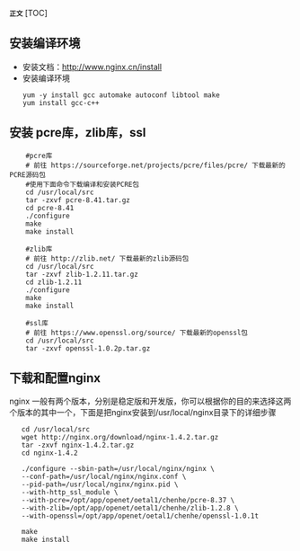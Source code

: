 **`正文`**
[TOC]

## 安装编译环境
* 安装文档：http://www.nginx.cn/install
* 安装编译环境
    ```shell
    yum -y install gcc automake autoconf libtool make
    yum install gcc-c++
    ```
## 安装 pcre库，zlib库，ssl

```shell
    #pcre库
    # 前往 https://sourceforge.net/projects/pcre/files/pcre/ 下载最新的PCRE源码包 
    #使用下面命令下载编译和安装PCRE包
    cd /usr/local/src
    tar -zxvf pcre-8.41.tar.gz
    cd pcre-8.41
    ./configure
    make
    make install

    #zlib库
    # 前往 http://zlib.net/ 下载最新的zlib源码包
    cd /usr/local/src
    tar -zxvf zlib-1.2.11.tar.gz
    cd zlib-1.2.11
    ./configure
    make
    make install

    #ssl库
    # 前往 https://www.openssl.org/source/ 下载最新的openssl包
    cd /usr/local/src
    tar -zxvf openssl-1.0.2p.tar.gz
```

## 下载和配置nginx
    
nginx 一般有两个版本，分别是稳定版和开发版，你可以根据你的目的来选择这两个版本的其中一个，下面是把nginx安装到/usr/local/nginx目录下的详细步骤
    
 ```shell
    cd /usr/local/src
    wget http://nginx.org/download/nginx-1.4.2.tar.gz
    tar -zxvf nginx-1.4.2.tar.gz
    cd nginx-1.4.2
    
    ./configure --sbin-path=/usr/local/nginx/nginx \
    --conf-path=/usr/local/nginx/nginx.conf \
    --pid-path=/usr/local/nginx/nginx.pid \
    --with-http_ssl_module \
    --with-pcre=/opt/app/openet/oetal1/chenhe/pcre-8.37 \
    --with-zlib=/opt/app/openet/oetal1/chenhe/zlib-1.2.8 \
    --with-openssl=/opt/app/openet/oetal1/chenhe/openssl-1.0.1t
    
    make
    make install


    